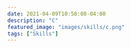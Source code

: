 ```yaml
---
date: 2021-04-09T10:58:08-04:00
description: "C"
featured_image: "images/skills/c.png"
tags: ["Skills"]
---
```


